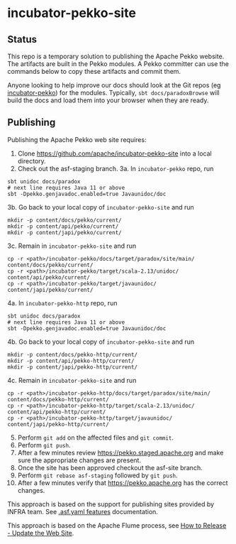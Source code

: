 # incubator-pekko-site

## Status

This repo is a temporary solution to publishing the Apache Pekko website. The artifacts
are built in the Pekko modules. A Pekko committer can use the commands below to
copy these artifacts and commit them.

Anyone looking to help improve our docs should look at the Git repos
(eg [incubator-pekko](https://github.com/apache/incubator-pekko)) for the modules.
Typically, `sbt docs/paradoxBrowse` will build the docs and load them into your browser
when they are ready.

## Publishing

Publishing the Apache Pekko web site requires:

1. Clone https://github.com/apache/incubator-pekko-site into a local directory.
2. Check out the asf-staging branch.
3a. In `incubator-pekko` repo, run
```
sbt unidoc docs/paradox
# next line requires Java 11 or above
sbt -Dpekko.genjavadoc.enabled=true Javaunidoc/doc
```
3b. Go back to your local copy of `incubator-pekko-site` and run
```
mkdir -p content/docs/pekko/current/
mkdir -p content/api/pekko/current/
mkdir -p content/japi/pekko/current/
```
3c. Remain in `incubator-pekko-site` and run
```
cp -r <path>/incubator-pekko/docs/target/paradox/site/main/ content/docs/pekko/current/
cp -r <path>/incubator-pekko/target/scala-2.13/unidoc/ content/api/pekko/current/
cp -r <path>/incubator-pekko/target/javaunidoc/ content/japi/pekko/current/
```
4a. In `incubator-pekko-http` repo, run
```
sbt unidoc docs/paradox
# next line requires Java 11 or above
sbt -Dpekko.genjavadoc.enabled=true Javaunidoc/doc 
```
4b. Go back to your local copy of `incubator-pekko-site` and run
```
mkdir -p content/docs/pekko-http/current/
mkdir -p content/api/pekko-http/current/
mkdir -p content/japi/pekko-http/current/
```
4c. Remain in `incubator-pekko-site` and run
```
cp -r <path>/incubator-pekko-http/docs/target/paradox/site/main/ content/docs/pekko-http/current/
cp -r <path>/incubator-pekko-http/target/scala-2.13/unidoc/ content/api/pekko-http/current/
cp -r <path>/incubator-pekko-http/target/javaunidoc/ content/japi/pekko-http/current/
```
5. Perform `git add` on the affected files and `git commit`.
6. Perform `git push`.
7. After a few minutes review https://pekko.staged.apache.org and make sure the appropriate changes are present.
8. Once the site has been approved checkout the asf-site branch.
9. Perform `git rebase asf-staging` followed by `git push`.
10. After a few minutes verify that https://pekko.apache.org has the correct changes.

This approach is based on the support for publishing sites provided by INFRA team. See [.asf.yaml features](https://cwiki.apache.org/confluence/display/INFRA/git+-+.asf.yaml+features) documentation.

This approach is based on the Apache Flume process, see [How to Release - Update the Web Site](https://cwiki.apache.org/confluence/display/FLUME/How+to+Release#HowtoRelease-Updatethewebsite).
